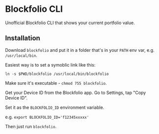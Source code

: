 # Blockfolio CLI

Unofficial Blockfolio CLI that shows your current portfolio value.

## Installation

Download `blockfolio` and put it in a folder that's in your `PATH` env var, e.g. `/usr/local/bin`.

Easiest way is to set a symoblic link like this:

```
ln -s $PWD/blockfolio /usr/local/bin/blockfolio
```

Make sure it's executable - `chmod 755 blockfolio`.

Get your Device ID from the Blockfolio app. Go to Settings, tap "Copy Device ID".

Set it as the `BLOCKFOLIO_ID` environment variable.

e.g. `export BLOCKFOLIO_ID='f12345xxxxx'`

Then just run `blockfolio`.
